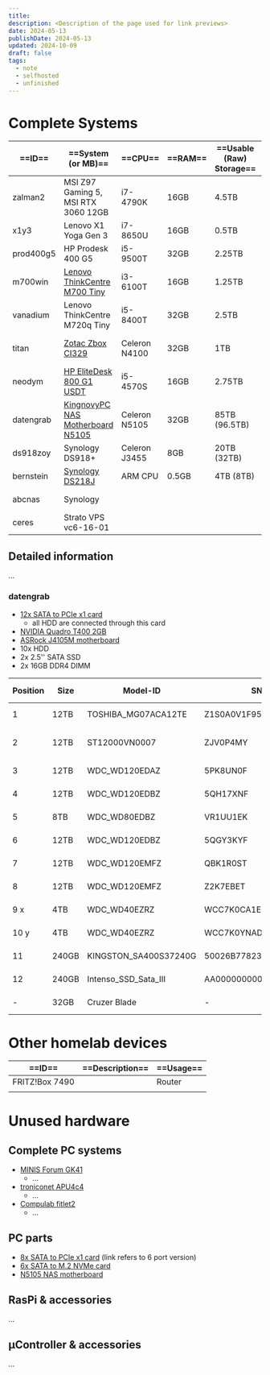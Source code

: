 ```yaml
---
title: 
description: <Description of the page used for link previews>
date: 2024-05-13
publishDate: 2024-05-13
updated: 2024-10-09
draft: false
tags:
  - note
  - selfhosted
  - unfinished
---
```

 
# Complete Systems

| ==ID==    | ==System (or MB)==                                                               | ==CPU==       | ==RAM== | ==Usable (Raw) Storage== | ==Usage==       |
| --------- | -------------------------------------------------------------------------------- | ------------- | ------- | ------------------------ | --------------- |
| zalman2   | MSI Z97 Gaming 5, MSI RTX 3060 12GB                                              | i7-4790K      | 16GB    | 4.5TB                    | gaming PC       |
| x1y3      | Lenovo X1 Yoga Gen 3                                                             | i7-8650U      | 16GB    | 0.5TB                    | Laptop          |
| prod400g5 | HP Prodesk 400 G5                                                                | i5-9500T      | 32GB    | 2.25TB                   | substitute PC   |
| m700win   | [Lenovo ThinkCentre M700 Tiny](https://www.ebay.de/itm/235488488122)             | i3-6100T      | 16GB    | 1.25TB                   | PC at home      |
| vanadium  | Lenovo ThinkCentre M720q Tiny                                                    | i5-8400T      | 32GB    | 2.5TB                    | PVE (test)      |
| titan     | [Zotac Zbox CI329](https://www.amazon.de/gp/product/B07H569HM2/)                 | Celeron N4100 | 32GB    | 1TB                      | PVE (always-on) |
| neodym    | [HP EliteDesk 800 G1 USDT](https://www.amazon.de/gp/product/B07F1S9GXS/)         | i5-4570S      | 16GB    | 2.75TB                   | PVE (offsite)   |
| datengrab | [KingnovyPC NAS Motherboard N5105](https://www.amazon.de/gp/product/B0BYVMNMR9/) | Celeron N5105 | 32GB    | 85TB (96.5TB)            | unraid          |
| ds918zoy  | Synology DS918+                                                                  | Celeron J3455 | 8GB     | 20TB (32TB)              | NAS (private)   |
| bernstein | [Synology DS218J](https://www.amazon.de/gp/product/B076S8NSCD/)                  | ARM CPU       | 0.5GB   | 4TB (8TB)                | NAS (backup)    |
| abcnas    | Synology                                                                         |               |         |                          | NAS (business)  |
| ceres     | Strato VPS vc6-16-01                                                             |               |         |                          | VPS             |

## Detailed information

...

### datengrab

- [12x SATA to PCIe x1 card](https://www.amazon.de/gp/product/B0BNF3XD96/)
	- all HDD are connected through this card
- [NVIDIA Quadro T400 2GB](https://www.amazon.de/gp/product/B0988WSB5V/)
- [ASRock J4105M motherboard](https://www.asrock.com/mb/Intel/J4105M/index.asp)
- 10x HDD
- 2x 2.5'' SATA SSD
- 2x 16GB DDR4 DIMM

| Position | Size  | Model-ID              | SN                   | Unraid ID    | SATA cable | Manufacturer, Model                                                  | Comment               |
| -------- | ----- | --------------------- | -------------------- | ------------ | ---------- | -------------------------------------------------------------------- | --------------------- |
| 1        | 12TB  | TOSHIBA_MG07ACA12TE   | Z1S0A0V1F95G         | Disk 3, sdf  | P1         | Toshiba                                                              |                       |
| 2        | 12TB  | ST12000VN0007         | ZJV0P4MY             | Disk 4, sdi  | P2         | [Seagate IronWolf receritfied](https://www.amazon.de/dp/B084WLXWXD/) | only 2 screws, newest |
| 3        | 12TB  | WDC_WD120EDAZ         | 5PK8UN0F             | Disk 6, sdg  | P3         | Western Digital                                                      |                       |
| 4        | 12TB  | WDC_WD120EDBZ         | 5QH17XNF             | Disk 7, sdk  | P4         | Western Digital                                                      |                       |
| 5        | 8TB   | WDC_WD80EDBZ          | VR1UU1EK             | Disk 9, sdh  | blue       | Western Digital                                                      |                       |
| 6        | 12TB  | WDC_WD120EDBZ         | 5QGY3KYF             | Disk 8, sdj  | red        | Western Digital                                                      |                       |
| 7        | 12TB  | WDC_WD120EMFZ         | QBK1R0ST             | Disk 5, sdm  | yellow     | Western Digital                                                      | only 2 screws         |
| 8        | 12TB  | WDC_WD120EMFZ         | Z2K7EBET             | Parity, sdl  | white      | Western Digital                                                      | only 2 screws         |
| 9 x      | 4TB   | WDC_WD40EZRZ          | WCC7K0CA1EJ6         | Disk 2, sde  | black      | Western Digital                                                      | 'WD_Charlie'          |
| 10 y     | 4TB   | WDC_WD40EZRZ          | WCC7K0YNADYX         | Disk 1, sdd  | black      | Western Digital                                                      | 'WD_Bravo'            |
| 11       | 240GB | KINGSTON_SA400S37240G | 50026B778237DDA0     | Cache, sdb   | black      | Kingston                                                             | SATA-SSD              |
| 12       | 240GB | Intenso_SSD_Sata_III  | AA000000000000057135 | Cache 2, sdc | black      | [Intenso](https://www.amazon.de/gp/product/B01D3ACIR6/)              | SATA-SSD              |
| -        | 32GB  | Cruzer Blade          | -                    | Boot, sda    | -          | [SanDisk Cruzer Blade](https://www.amazon.de/gp/product/B005FYNT3G/) | Boot USB              |





# Other homelab devices

| ==ID==         | ==Description== | ==Usage== |
| -------------- | --------------- | --------- |
| FRITZ!Box 7490 |                 | Router    |
|                |                 |           |

# Unused hardware

## Complete PC systems

- [MINIS Forum GK41](https://www.amazon.de/gp/product/B089CSVKV8/)
	- ...
- [troniconet APU4c4](https://www.pcengines.ch/apu4c4.htm)
	- ...
- [Compulab fitlet2](https://fit-iot.com/web/products/fitlet2/)
	- ...

## PC parts

- [8x SATA to PCIe x1 card](https://www.amazon.de/gp/product/B07Z89J2M5/) (link refers to 6 port version)
- [6x SATA to M.2 NVMe card](https://www.amazon.de/gp/product/B0BWYXLNFT/)
- [N5105 NAS motherboard](https://www.amazon.de/gp/product/B0BYVMNMR9/)

## RasPi & accessories

...

## µController & accessories

...